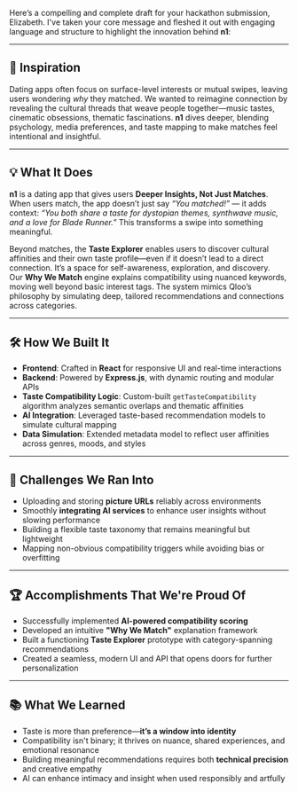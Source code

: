 Here’s a compelling and complete draft for your hackathon submission, Elizabeth. I've taken your core message and fleshed it out with engaging language and structure to highlight the innovation behind **n1**:

---

## 🧠 Inspiration  
Dating apps often focus on surface-level interests or mutual swipes, leaving users wondering *why* they matched. We wanted to reimagine connection by revealing the cultural threads that weave people together—music tastes, cinematic obsessions, thematic fascinations. **n1** dives deeper, blending psychology, media preferences, and taste mapping to make matches feel intentional and insightful.

---

## 💡 What It Does  
**n1** is a dating app that gives users **Deeper Insights, Not Just Matches**. When users match, the app doesn’t just say _“You matched!”_ — it adds context: _“You both share a taste for dystopian themes, synthwave music, and a love for Blade Runner.”_ This transforms a swipe into something meaningful.

Beyond matches, the **Taste Explorer** enables users to discover cultural affinities and their own taste profile—even if it doesn’t lead to a direct connection. It’s a space for self-awareness, exploration, and discovery.  
Our **Why We Match** engine explains compatibility using nuanced keywords, moving well beyond basic interest tags. The system mimics Qloo’s philosophy by simulating deep, tailored recommendations and connections across categories.

---

## 🛠️ How We Built It  
- **Frontend**: Crafted in **React** for responsive UI and real-time interactions  
- **Backend**: Powered by **Express.js**, with dynamic routing and modular APIs  
- **Taste Compatibility Logic**: Custom-built `getTasteCompatibility` algorithm analyzes semantic overlaps and thematic affinities  
- **AI Integration**: Leveraged taste-based recommendation models to simulate cultural mapping  
- **Data Simulation**: Extended metadata model to reflect user affinities across genres, moods, and styles

---

## 🧗 Challenges We Ran Into  
- Uploading and storing **picture URLs** reliably across environments  
- Smoothly **integrating AI services** to enhance user insights without slowing performance  
- Building a flexible taste taxonomy that remains meaningful but lightweight  
- Mapping non-obvious compatibility triggers while avoiding bias or overfitting

---

## 🏆 Accomplishments That We're Proud Of  
- Successfully implemented **AI-powered compatibility scoring**  
- Developed an intuitive **"Why We Match"** explanation framework  
- Built a functioning **Taste Explorer** prototype with category-spanning recommendations  
- Created a seamless, modern UI and API that opens doors for further personalization

---

## 📚 What We Learned  
- Taste is more than preference—**it’s a window into identity**  
- Compatibility isn't binary; it thrives on nuance, shared experiences, and emotional resonance  
- Building meaningful recommendations requires both **technical precision** and creative empathy  
- AI can enhance intimacy and insight when used responsibly and artfully  
